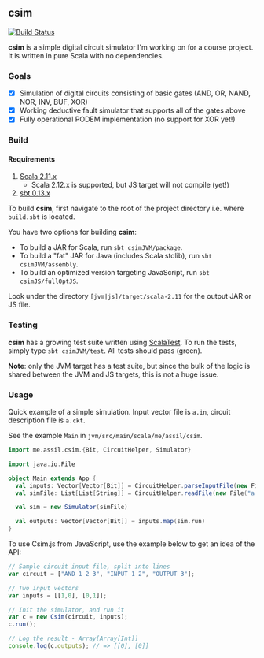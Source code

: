 ## csim

[![Build Status](https://travis-ci.org/aksiksi/csim.svg?branch=master)](https://travis-ci.org/aksiksi/csim)

**csim** is a simple digital circuit simulator I'm working on for a course project. It is written in pure Scala with no dependencies.

### Goals

- [x] Simulation of digital circuits consisting of basic gates (AND, OR, NAND, NOR, INV, BUF, XOR)
- [x] Working deductive fault simulator that supports all of the gates above
- [x] Fully operational PODEM implementation (no support for XOR yet!)

### Build

#### Requirements

1. [Scala 2.11.x](http://www.scala-lang.org/download/)
    - Scala 2.12.x is supported, but JS target will not compile (yet!)
2. [sbt 0.13.x](http://www.scala-sbt.org/download.html)

To build **csim**, first navigate to the root of the project directory i.e. where `build.sbt` is located.

You have two options for building **csim**:

* To build a JAR for Scala, run `sbt csimJVM/package`.
* To build a "fat" JAR for Java (includes Scala stdlib), run `sbt csimJVM/assembly`.
* To build an optimized version targeting JavaScript, run `sbt csimJS/fullOptJS`.

Look under the directory `[jvm|js]/target/scala-2.11` for the output JAR or JS file.

### Testing

**csim** has a growing test suite written using [ScalaTest](http://www.scalatest.org/). To run the tests, simply type `sbt csimJVM/test`. All tests should pass (green).

**Note**: only the JVM target has a test suite, but since the bulk of the logic is shared between the JVM and JS targets, this is not a huge issue.

### Usage

Quick example of a simple simulation. Input vector file is `a.in`, circuit description file is `a.ckt`.

See the example `Main` in `jvm/src/main/scala/me/assil/csim`.

```scala
import me.assil.csim.{Bit, CircuitHelper, Simulator}

import java.io.File

object Main extends App {
  val inputs: Vector[Vector[Bit]] = CircuitHelper.parseInputFile(new File("a.in"))
  val simFile: List[List[String]] = CircuitHelper.readFile(new File("a.ckt"))

  val sim = new Simulator(simFile)

  val outputs: Vector[Vector[Bit]] = inputs.map(sim.run)
}
```

To use Csim.js from JavaScript, use the example below to get an idea of the API:

```javascript
// Sample circuit input file, split into lines
var circuit = ["AND 1 2 3", "INPUT 1 2", "OUTPUT 3"];

// Two input vectors
var inputs = [[1,0], [0,1]];

// Init the simulator, and run it
var c = new Csim(circuit, inputs);
c.run();

// Log the result - Array[Array[Int]]
console.log(c.outputs); // => [[0], [0]]
```
